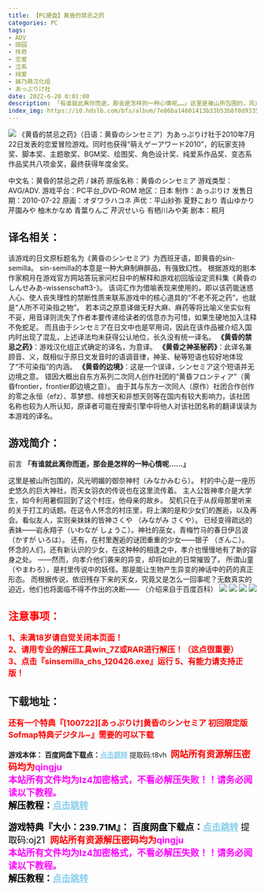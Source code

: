```yaml
---
title: 【PC硬盘】黄昏的禁忌之药
categories: PC
tags:
- ADV
- 田园
- 传奇
- 恋爱
- 泣系
- 纯爱
- 妹乃萌汉化组
- あっぷりけ社
date: 2022-6-20 0:01:00
description: 「有谁就此离你而逝，那会是怎样的一种心情呢……」这里是被山所包围的，风光明媚的御奈神村（みなかみむら）。村的中心是一座历史悠久的巨大神社，而天女羽衣的传说也在这里流传着。主人公皆神孝介是大学生，如今利用暑假回到了这个村庄，他母亲的故乡。契机只在于从叔母那里听来的关于打工的话题。在这令人怀念的村庄里，将上演的是和少女们的邂逅，以及再会。
index_img: https://i0.hdslb.com/bfs/album/7e86ba14601413b33b53b8f0d9335f9dc933c4f4.webp
---
```

![](https://i0.hdslb.com/bfs/album/7e86ba14601413b33b53b8f0d9335f9dc933c4f4.webp)
《黄昏的禁忌之药》（日语：黄昏のシンセミア）为あっぷりけ社于2010年7月22日发表的恋爱冒险游戏。同时也获得“萌えゲーアワード2010”，的玩家支持奖、脚本奖、主题歌奖、BGM奖、绘图奖、角色设计奖、纯爱系作品奖、变态系作品奖共八项金奖，最终获得年度金奖。

中文名：黄昏的禁忌之药 / 妹药
原版名称：黄昏のシンセミア
游戏类型：AVG/ADV.
游戏平台：PC平台_DVD-ROM
地区：日本
制作：あっぷりけ
发售日期：2010-07-22
原画：オダワラハコネ
声优：平山紗弥 夏野こおり 青山ゆかり 芹園みや 柚木かなめ 青葉りんご 芹沢せいら 有栖川みや美
剧本：桐月

## **译名相关：**
该游戏的日文原标题名为《黄昏のシンセミア》为西班牙语，即黄昏的sin-semilla。
sin-semilla的本意是一种大麻制麻醉品，有强致幻性。
根据游戏的剧本作家桐月在游戏官方网站答玩家问栏目中的解释和游戏初回版设定资料集《黄昏のしんせみあ-wissenschaft3-》。
该词汇作为借喻表现来使用的，即以该药能迷惑人心、使人丧失理性的禁断性质来联系游戏中的核心道具的“不老不死之药”，也就是“人所不可染指之物”。
若本词之原意译做无籽大麻、麻药等将比喻义坐实似有不妥，用音译则流失了作者本要传递给读者的信息亦为可惜，如果生硬地加入注释不免蛇足。
而且由于シンセミア在日文中也是罕用词，因此在该作品被介绍入国内时出现了混乱，上述译法均未获得公认地位，长久没有统一译名。
**《黄昏的禁忌之药》**：游戏汉化组正式确定的译名，为意译。
**《黄昏之神圣秘药》**：此译名兼顾音、义，既相似于原日文发音时的语调音律，神圣、秘等短语也较好地体现了“不可染指”的内涵。
**《黄昏的边境》**：这是一个误译，シンセミア这个短语并无边境之意。
错因大概出自东方系列二次同人创作社团的“黄昏フロンティア”（黄昏frontier，frontier即边境之意）。
由于其与东方一次同人（原作）社团合作创作的零之永恒（efz）、萃梦想、绯想天和非想天则等在国内有较大影响力，该社团名称也较为人所认知，原译者可能在搜索引擎中将他人对该社团名称的翻译误读为本游戏的译名。

## 游戏简介：
前言
**「有谁就此离你而逝，那会是怎样的一种心情呢……」**

这里是被山所包围的，风光明媚的御奈神村（みなかみむら）。
村的中心是一座历史悠久的巨大神社，而天女羽衣的传说也在这里流传着。
主人公皆神孝介是大学生，如今利用暑假回到了这个村庄，他母亲的故乡。
契机只在于从叔母那里听来的关于打工的话题。在这令人怀念的村庄里，将上演的是和少女们的邂逅，以及再会。看似友人，实则亲妹妹的皆神さくや （みながみ さくや）。
已经变得疏远的表妹——岩永翔子（いわなが しょうこ）。神社的巫女，青梅竹马的春日伊吕波（かすが いろは）。
还有，在村里邂逅的谜团重重的少女——银子 （ぎんこ）。
怀念的人们，还有新认识的少女，在这种种的相逢之中，孝介也慢慢地有了新的容身之处。
——然而，向孝介他们袭来的异变，却将如此的日常摧毁了。
所谓山童 （やまわろ），是村里传说中的妖怪。那是能让生物产生异变的神话中的药的真正形态。
而根据传说，依旧残存下来的天女，究竟又是怎么一回事呢？无数真实的迫近，他们也将面临不得不作出的决断——
（介绍来自于百度百科）
![](https://i0.hdslb.com/bfs/album/843a67e957f1b3ad9fc49698b391c9bbaaca27cd.webp)
![](https://i0.hdslb.com/bfs/album/0e56e5732188cd65d328e5bd7ce6dd907bd5577d.webp)
![](https://i0.hdslb.com/bfs/album/2eea069a1b3f5444883136435435ad967e9fb99c.webp)
![](https://i0.hdslb.com/bfs/album/8296433b1be5f4acba9fdeb7c0436ba5cb816d3b.webp)






## <font color=#FF0000 >注意事项：</font>
<font color=#FF0000 size=3><b>1、未满18岁请自觉关闭本页面！  
2、请用专业的解压工具win_7Z或RAR进行解压！（这点很重要）           
3、点击『sinsemilla_chs_120426.exe』运行
5、有能力请支持正版！</b></font>

## 下载地址：
<font color=#FF0000 size=3>**还有一个特典『[100722][あっぷりけ]黄昏のシンセミア 初回限定版 Sofmap特典デジタル~』需要的可以下载**</font>

**游戏本体：**
<b>百度网盘下载点：</b><a href="https://pan.baidu.com/s/18wzFd_VOm_3GBha2ilEjiQ?pwd=t8vh" style="color: #87CEEB;"><b>点击跳转</b></a> 提取码:t8vh
<a style="padding: 0" href="https://post.qingju.org/AD/"><img style="max-width:100%" src="https://img.acgus.top/i/2024/07/478f689b8021d8d499ab43d21acf137a.gif" alt=""></a>
<b><font color=#FF0000 size=4>网站所有资源解压密码均为</b></font><b><font color=#FF00FF size=4>qingju</font><font color=#FF0000 ></font></b><br><b><font color=#FF00FF size=4>本站所有文件均为lz4加密格式，不看必解压失败！！请务必阅读以下教程。</b></font><br><b><font color=#000 size=4>解压教程：</b><a href="https://post.qingju.org/tutorial/000/" style="color: #87CEEB;"><b>点击跳转</b></a>

**游戏特典『大小：239.71M』：**
<b>百度网盘下载点：</b><a href="https://pan.baidu.com/s/1gocdFiTAq2NcV34PP55bLQ?pwd=oj21" style="color: #87CEEB;"><b>点击跳转</b></a> 提取码:oj21
<a style="padding: 0" href="https://post.qingju.org/AD/"><img style="max-width:100%" src="https://img.acgus.top/i/2024/07/478f689b8021d8d499ab43d21acf137a.gif" alt=""></a>
<b><font color=#FF0000 size=4>网站所有资源解压密码均为</b></font><b><font color=#FF00FF size=4>qingju</font><font color=#FF0000 ></font></b><br><b><font color=#FF00FF size=4>本站所有文件均为lz4加密格式，不看必解压失败！！请务必阅读以下教程。</b></font><br><b><font color=#000 size=4>解压教程：</b><a href="https://post.qingju.org/tutorial/000/" style="color: #87CEEB;"><b>点击跳转</b></a>
